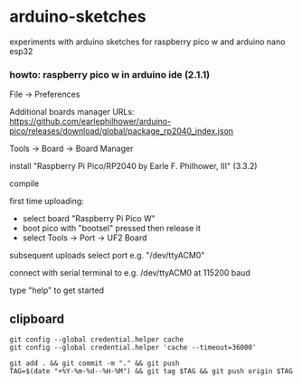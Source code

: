 # arduino-sketches
experiments with arduino sketches for raspberry pico w and arduino nano esp32

### howto: raspberry pico w in arduino ide (2.1.1)
File -> Preferences

Additional boards manager URLs:
https://github.com/earlephilhower/arduino-pico/releases/download/global/package_rp2040_index.json

Tools -> Board -> Board Manager

install "Raspberry Pi Pico/RP2040 by Earle F. Philhower, III" (3.3.2)

compile

first time uploading:
* select board "Raspberry Pi Pico W"
* boot pico with "bootsel" pressed then release it
* select Tools -> Port -> UF2 Board

subsequent uploads select port e.g. "/dev/ttyACM0"

connect with serial terminal to e.g. /dev/ttyACM0 at 115200 baud

type "help" to get started

## clipboard
```
git config --global credential.helper cache
git config --global credential.helper 'cache --timeout=36000'

git add . && git commit -m "." && git push
TAG=$(date "+%Y-%m-%d--%H-%M") && git tag $TAG && git push origin $TAG
```

